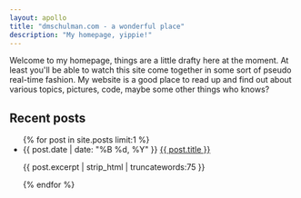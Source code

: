 ```yaml
---
layout: apollo
title: "dmschulman.com - a wonderful place"
description: "My homepage, yippie!"
---
```


Welcome to my homepage, things are a little drafty here at the moment. At least you'll be able to watch this site come together in some sort of pseudo real-time fashion. My website is a good place to read up and find out about various topics, pictures, code, maybe some other things who knows?

## Recent posts

<ul class="posts">
{% for post in site.posts limit:1 %}
  <li>
    <span class="date">{{ post.date | date: "%B %d, %Y" }}</span>
    <a href="{{ post.url }}" title="{{ post.title }}">{{ post.title }}</a>
    <p class="excerpt">{{ post.excerpt | strip_html | truncatewords:75 }}</p>
  </li>
{% endfor %}
</ul>
